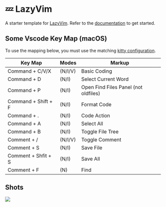 # 💤 LazyVim

A starter template for [LazyVim](https://github.com/LazyVim/LazyVim).
Refer to the [documentation](https://lazyvim.github.io/installation) to get started.

## Some Vscode Key Map (macOS)

To use the mapping below, you must use the matching [kitty configuration](https://github.com/Innei/dotfiles/tree/master/tag-base/config/kitty).

| Key Map             | Modes   | Markup                               |
| ------------------- | ------- | ------------------------------------ |
| Command + C/V/X     | (N/I/V) | Basic Coding                         |
| Command + D         | (N/I)   | Select Current Word                  |
| Command + P         | (N/I)   | Open Find Files Panel (not oldfiles) |
| Command + Shift + F | (N/I)   | Format Code                          |
| Command + .         | (N/I)   | Code Action                          |
| Command + A         | (N/I)   | Select All                           |
| Command + B         | (N/I)   | Toggle File Tree                     |
| Comment + /         | (N/I/V) | Toggle Comment                       |
| Comment + S         | (N/I)   | Save File                            |
| Comment + Shfit + S | (N/I)   | Save All                             |
| Comment + F         | (N)     | Find                                 |

## Shots

![](https://cdn.jsdelivr.net/gh/Innei/fancy-2023@main/2023/0731144524.png)
